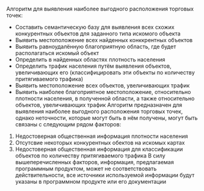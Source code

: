 Алгоритм для выявления наиболее выгодного расположения торговых точек:
* Составить семантическую базу для выявления всех схожих конкурентных объектов для заданного типа искомого объекта
* Выявить местоположение всех найденных конккрентных объектов
* Выявить равноудалённую благоприятную область, где будет располагаться искомый объект
* Определить в найденных областях плотность населения
* Определить трафик населения путём выявления объектов, увеличивающих его (классифицировать эти объекты по количеству притягиваемого трафика)
* Выявить местоположение всех объектов, увеличивающих трафик
* Выявить наиболее благоприятное местоположение, относительно плотности населения, в полученной области, а также относительно объектов, увеличивающих трафик
  Алгоритм предназначен для выявления наиболее выгодного расположения торговых точек, однако неточности, которые могут быть в нём получены, могут быть связаны с следующим рядом факторов:
1) Недостоверная общественная информация плотности населения
2) Отсутсвие некоторых конкурентных обектов на искомых картах
3) Недостоверная общественная информация для классификации объектов по количеству притягиваемого трафика
В силу вышеперечисленных факторов, информация, предлагаемая программным продуктом, может не соответствовать действительности, все источники используемой информации будут указаны в программном продукте или его документации
